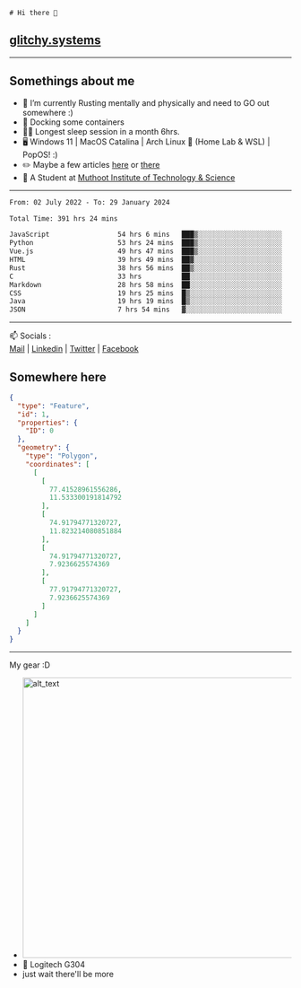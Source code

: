 ```
# Hi there 👋
```
## [glitchy.systems](https://glitchy.systems)
---

## Somethings about me



- 🌱 I’m currently Rusting mentally and physically and need to GO out somewhere :)
- 🐋 Docking some containers
- 😶‍🌫️ Longest sleep session in a month 6hrs.
- 🖥️ Windows 11 | MacOS Catalina | Arch Linux 🦩 (Home Lab & WSL) | PopOS! :)
- ✏️ Maybe a few articles [here](https://medium.com/@advaithnarayanan8) or [there](https://medium.com/@advaithnarayanan8)
- 📑 A Student at [Muthoot Institute of Technology & Science](https://mgmits.ac.in/)



---

<!--START_SECTION:waka-->

```txt
From: 02 July 2022 - To: 29 January 2024

Total Time: 391 hrs 24 mins

JavaScript                 54 hrs 6 mins   ███▒░░░░░░░░░░░░░░░░░░░░░   13.82 %
Python                     53 hrs 24 mins  ███▒░░░░░░░░░░░░░░░░░░░░░   13.65 %
Vue.js                     49 hrs 47 mins  ███▒░░░░░░░░░░░░░░░░░░░░░   12.72 %
HTML                       39 hrs 49 mins  ██▓░░░░░░░░░░░░░░░░░░░░░░   10.17 %
Rust                       38 hrs 56 mins  ██▒░░░░░░░░░░░░░░░░░░░░░░   09.95 %
C                          33 hrs          ██░░░░░░░░░░░░░░░░░░░░░░░   08.44 %
Markdown                   28 hrs 58 mins  ██░░░░░░░░░░░░░░░░░░░░░░░   07.40 %
CSS                        19 hrs 25 mins  █▒░░░░░░░░░░░░░░░░░░░░░░░   04.96 %
Java                       19 hrs 19 mins  █▒░░░░░░░░░░░░░░░░░░░░░░░   04.94 %
JSON                       7 hrs 54 mins   ▓░░░░░░░░░░░░░░░░░░░░░░░░   02.02 %
```

<!--END_SECTION:waka-->

---

📫 Socials :<br>
[Mail](mailto:advaithnarayanan8@gmail.com) | [Linkedin](https://www.linkedin.com/in/advaith-narayanan-a72152214/) | [Twitter](https://twitter.com/advaithnarayan) | [Facebook](https://screenmessage.com/qinq)

## Somewhere here

```geojson
{
  "type": "Feature",
  "id": 1,
  "properties": {
    "ID": 0
  },
  "geometry": {
    "type": "Polygon",
    "coordinates": [
      [
        [
          77.41528961556286,
          11.533300191814792
        ],
        [
          74.91794771320727,
          11.823214080851884
        ],
        [
          74.91794771320727,
          7.9236625574369
        ],
        [
          77.91794771320727,
          7.9236625574369
        ]
      ]
    ]
  }
}
```


--- 
My gear :D

- [<img alt="alt_text" width="500px" src="https://valid.x86.fr/cache/banner/xv24bv-6.png" />](https://valid.x86.fr/xv24bv)
- 🐁 Logitech G304
- just wait there'll be more

